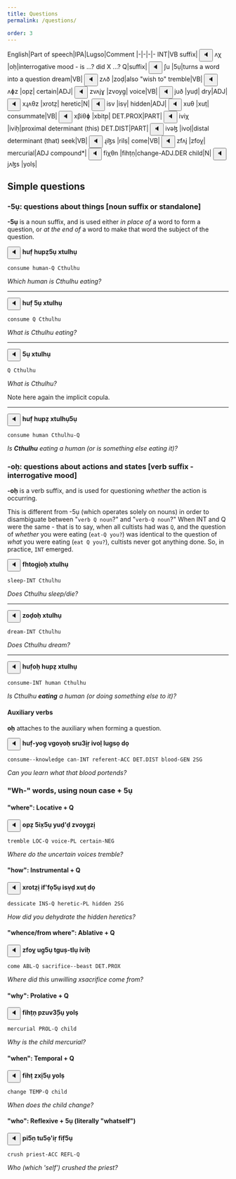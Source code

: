 ```yaml
---
title: Questions
permalink: /questions/

order: 3
---
```


English|Part of speech|IPA|Lugso|Comment
|-|-|-|-
INT|VB suffix|<span class='spoken '> <button class='speak' type='button' data-ipa='ʌχ'>🔈</button> <span class='ipa'>ʌχ</span> </span>|oḥ|interrogative mood  - is ...? did X ...?
Q|suffix|<span class='spoken '> <button class='speak' type='button' data-ipa='ʃu'>🔈</button> <span class='ipa'>ʃu</span> </span>|5ụ|turns a word into a question
dream|VB|<span class='spoken '> <button class='speak' type='button' data-ipa='zʌð'>🔈</button> <span class='ipa'>zʌð</span> </span>|zoḍ|also "wish to"
tremble|VB|<span class='spoken '> <button class='speak' type='button' data-ipa='ʌɸz'>🔈</button> <span class='ipa'>ʌɸz</span> </span>|opẓ|
certain|ADJ|<span class='spoken '> <button class='speak' type='button' data-ipa='zvʌjɣ'>🔈</button> <span class='ipa'>zvʌjɣ</span> </span>|zvoyg̣|
voice|VB|<span class='spoken '> <button class='speak' type='button' data-ipa='juð'>🔈</button> <span class='ipa'>juð</span> </span>|yuḍ|
dry|ADJ|<span class='spoken '> <button class='speak' type='button' data-ipa='xɻʌθz'>🔈</button> <span class='ipa'>xɻʌθz</span> </span>|xrotẓ|
heretic|N|<span class='spoken '> <button class='speak' type='button' data-ipa='isv'>🔈</button> <span class='ipa'>isv</span> </span>|isṿ|
hidden|ADJ|<span class='spoken '> <button class='speak' type='button' data-ipa='xuθ'>🔈</button> <span class='ipa'>xuθ</span> </span>|xuṭ|
consummate|VB|<span class='spoken '> <button class='speak' type='button' data-ipa='xβiθɸ'>🔈</button> <span class='ipa'>xβiθɸ</span> </span>|xbitp̣|
DET.PROX|PART|<span class='spoken '> <button class='speak' type='button' data-ipa='iviχ'>🔈</button> <span class='ipa'>iviχ</span> </span>|iviḥ|proximal determinant (this)
DET.DIST|PART|<span class='spoken '> <button class='speak' type='button' data-ipa='ivəɮ'>🔈</button> <span class='ipa'>ivəɮ</span> </span>|ivoḷ|distal determinant (that)
seek|VB|<span class='spoken '> <button class='speak' type='button' data-ipa='ɻiɮs'>🔈</button> <span class='ipa'>ɻiɮs</span> </span>|rilṣ|
come|VB|<span class='spoken '> <button class='speak' type='button' data-ipa='zfʌj'>🔈</button> <span class='ipa'>zfʌj</span> </span>|zfoỵ|
mercurial|ADJ compound*|<span class='spoken '> <button class='speak' type='button' data-ipa='fiχθn'>🔈</button> <span class='ipa'>fiχθn</span> </span>|fihṭṇ|change-ADJ.DER
child|N|<span class='spoken '> <button class='speak' type='button' data-ipa='jʌɮs'>🔈</button> <span class='ipa'>jʌɮs</span> </span>|yolṣ|

## Simple questions

### -5ụ: questions about things [noun suffix or standalone]

**-5ụ** is a noun suffix, and is used either _in place of_ a word to form a question, or _at the end of_ a word to make that word the subject of the question.

<span class='spoken btnOnly'> <button class='speak' type='button' data-ipa='χuf χuɸzʃu xθuɮχu'>🔈</button>  </span> <strong>huf̣ hupẓ5ụ xtulhụ</strong>

`consume human-Q Cthulhu`

_Which human is Cthulhu eating?_

---

<span class='spoken btnOnly'> <button class='speak' type='button' data-ipa='χuf ʃu xθuɮχu'>🔈</button>  </span> <strong>huf̣ 5ụ xtulhụ</strong>

`consume Q Cthulhu`

_What is Cthulhu eating?_

---

<span class='spoken btnOnly'> <button class='speak' type='button' data-ipa='ʃu xθuɮχu'>🔈</button>  </span> <strong>5ụ xtulhụ</strong>

`Q Cthulhu`

_What is Cthulhu?_

Note here again the implicit copula.

---

<span class='spoken btnOnly'> <button class='speak' type='button' data-ipa='χuf χuɸz xθuɮχuʃu'>🔈</button>  </span> <strong>huf̣ hupẓ xtulhụ5ụ</strong>

`consume human Cthulhu-Q`

_Is **Cthulhu** eating a human (or is something else eating it)?_

### -oḥ: questions about actions and states [verb suffix - interrogative mood]

**-oḥ** is a verb suffix, and is used for questioning _whether_ the action is occurring.

This is different from -5ụ (which operates solely on nouns) in order to disambiguate between "`verb Q noun`?" and "`verb-Q noun`?" When INT and Q were the same - that is to say, when all cultists had was `Q`, and the question of _whether_ you were eating (`eat-Q you?`) was identical to the question of _what_ you were eating (`eat Q you?`), cultists never got anything done. So, in practice, `INT` emerged.

<span class='spoken btnOnly'> <button class='speak' type='button' data-ipa='fχθʌɣiəχ xθuɮχu'>🔈</button>  </span> <strong>fhtog̣ịoḥ xtulhụ</strong>

`sleep-INT Cthulhu`

_Does Cthulhu sleep/die?_

---

<span class='spoken btnOnly'> <button class='speak' type='button' data-ipa='zʌðəχ xθuɮχu'>🔈</button>  </span> <strong>zoḍoḥ xtulhụ</strong>

`dream-INT Cthulhu`

_Does Cthulhu dream?_

---

<span class='spoken btnOnly'> <button class='speak' type='button' data-ipa='χufəχ χuɸz xθuɮχu'>🔈</button>  </span> <strong>huf̣oḥ hupẓ xtulhụ</strong>

`consume-INT human Cthulhu`

_Is Cthulhu **eating** a human (or doing something else to it)?_

#### Auxiliary verbs

**oḥ** attaches to the auxiliary when forming a question.

<span class='spoken btnOnly'> <button class='speak' type='button' data-ipa='χuf-jəɣ vɣʌvəχ sɻuʒiɻ ivəɮ ɮuɣsə ðʌ'>🔈</button>  </span> <strong>huf̣-yog̣ vgoṿoḥ sru3̣iṛ ivoḷ lug̣sọ dọ</strong>

`consume--knowledge can-INT referent-ACC DET.DIST blood-GEN 2SG`

_Can you learn what that blood portends?_

### "Wh-" words, using noun case + 5ụ

#### "where": Locative + Q

<span class='spoken btnOnly'> <button class='speak' type='button' data-ipa='ʌɸz ʃixʃu juðʔð zvʌjɣzi'>🔈</button>  </span> <strong>opẓ 5ix̣5ụ yuḍ'ḍ zvoyg̣zị</strong>

`tremble LOC-Q voice-PL certain-NEG`

_Where do the uncertain voices tremble?_

#### "how": Instrumental + Q

<span class='spoken btnOnly'> <button class='speak' type='button' data-ipa='xɻʌθzi ifʔfəʃu isvð xuθ ðʌ'>🔈</button>  </span> <strong>xrotẓị if'fọ5ụ isṿḍ xuṭ dọ</strong>

`dessicate INS-Q heretic-PL hidden 2SG`

_How did you dehydrate the hidden heretics?_

#### "whence/from where": Ablative + Q

<span class='spoken btnOnly'> <button class='speak' type='button' data-ipa='zfʌj uɣʃu θɣus-θɮu iviχ'>🔈</button>  </span> <strong>zfoỵ ug̣5ụ tguṣ-tlụ iviḥ</strong>

`come ABL-Q sacrifice--beast DET.PROX`

_Where did this unwilling xsacrifice come from?_

#### "why": Prolative + Q

<span class='spoken btnOnly'> <button class='speak' type='button' data-ipa='fiχθn ɸzuvʒʃu jʌɮs'>🔈</button>  </span> <strong>fihṭṇ pzuv3̣5ụ yolṣ</strong>

`mercurial PROL-Q child`

_Why is the child mercurial?_

#### "when": Temporal + Q

<span class='spoken btnOnly'> <button class='speak' type='button' data-ipa='fiχθ zxiʃu jʌɮs'>🔈</button>  </span> <strong>fihṭ zxị5ụ yolṣ</strong>

`change TEMP-Q child`

_When does the child change?_

#### "who": Reflexive + 5ụ (literally "whatself")

<span class='spoken btnOnly'> <button class='speak' type='button' data-ipa='ɸiʃn θuʃəʔiɻ fifʃu'>🔈</button>  </span> <strong>pi5ṇ tu5ọ'iṛ fif̣5ụ</strong>

`crush priest-ACC REFL-Q`

_Who (which 'self') crushed the priest?_
